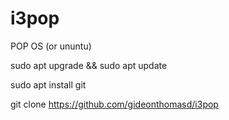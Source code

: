 # i3pop

POP OS (or ununtu)

sudo apt upgrade && sudo apt update

sudo apt install git

git clone https://github.com/gideonthomasd/i3pop

